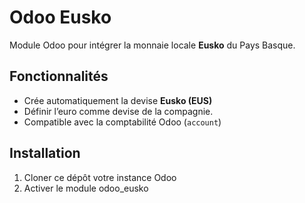 # Odoo Eusko

Module Odoo pour intégrer la monnaie locale **Eusko** du Pays Basque.

## Fonctionnalités

- Crée automatiquement la devise **Eusko (EUS)** 
- Définir l’euro comme devise de la compagnie.
- Compatible avec la comptabilité Odoo (`account`)

## Installation

1. Cloner ce dépôt votre instance Odoo 
2. Activer le module odoo_eusko


